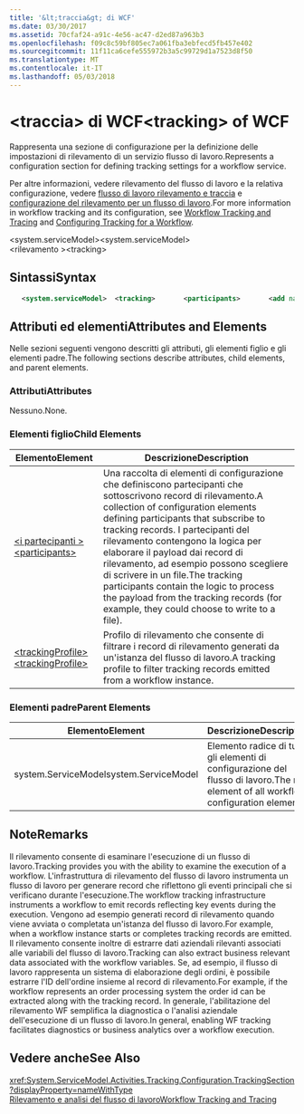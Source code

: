 ```yaml
---
title: '&lt;traccia&gt; di WCF'
ms.date: 03/30/2017
ms.assetid: 70cfaf24-a91c-4e56-ac47-d2ed87a963b3
ms.openlocfilehash: f09c8c59bf805ec7a061fba3ebfecd5fb457e402
ms.sourcegitcommit: 11f11ca6cefe555972b3a5c99729d1a7523d8f50
ms.translationtype: MT
ms.contentlocale: it-IT
ms.lasthandoff: 05/03/2018
---
```

# <a name="lttrackinggt-of-wcf"></a><span data-ttu-id="d4b5e-102">&lt;traccia&gt; di WCF</span><span class="sxs-lookup"><span data-stu-id="d4b5e-102">&lt;tracking&gt; of WCF</span></span>
<span data-ttu-id="d4b5e-103">Rappresenta una sezione di configurazione per la definizione delle impostazioni di rilevamento di un servizio flusso di lavoro.</span><span class="sxs-lookup"><span data-stu-id="d4b5e-103">Represents a configuration section for defining tracking settings for a workflow service.</span></span>  
  
 <span data-ttu-id="d4b5e-104">Per altre informazioni, vedere rilevamento del flusso di lavoro e la relativa configurazione, vedere [flusso di lavoro rilevamento e traccia](../../../../../docs/framework/windows-workflow-foundation/workflow-tracking-and-tracing.md) e [configurazione del rilevamento per un flusso di lavoro](../../../../../docs/framework/windows-workflow-foundation/configuring-tracking-for-a-workflow.md).</span><span class="sxs-lookup"><span data-stu-id="d4b5e-104">For more information in workflow tracking and its configuration, see [Workflow Tracking and Tracing](../../../../../docs/framework/windows-workflow-foundation/workflow-tracking-and-tracing.md) and [Configuring Tracking for a Workflow](../../../../../docs/framework/windows-workflow-foundation/configuring-tracking-for-a-workflow.md).</span></span>  
  
 <span data-ttu-id="d4b5e-105">\<system.serviceModel></span><span class="sxs-lookup"><span data-stu-id="d4b5e-105">\<system.serviceModel></span></span>  
<span data-ttu-id="d4b5e-106">\<rilevamento ></span><span class="sxs-lookup"><span data-stu-id="d4b5e-106">\<tracking></span></span>  
  
## <a name="syntax"></a><span data-ttu-id="d4b5e-107">Sintassi</span><span class="sxs-lookup"><span data-stu-id="d4b5e-107">Syntax</span></span>  
  
```xml
   <system.serviceModel>  <tracking>       <participants>       <add name="String"            profileName="String"           type="String" />      </participants>     <trackingProfile name="String">      <workflow activityDefinitionId="String">          <activityScheduledQueries>             <activityScheduledQuery activityName="String"                 childActivityName="String"/>          </activityScheduledQueries>             <activityStateQuery activityName="String" />                <arguments>                   <argument name="String"/>                </arguments>                <states>                   <state name="String"/>                </states>                <variables>                   <variable name="String"/>                </variables>          </activityStateQueries>          <bookmarkResumptionQueries>             <bookmarkResumptionQuery name="String" />          </bookmarkResumptionQueries>          <cancelRequestQueries>             <cancelRequestQuery activityName="String"                 childActivityName="String"/>          </cancelRequestQueries>          <customTrackingQueries>             <customTrackingQuery activityName="String"                 name="String"/>          </customTrackingQueries>          <faultPropagationQueries>             <faultPropagationQuery activityName="String"                 faultHandlerActivityName="String"/>          </faultPropagationQueries>         <workflowInstanceQueries>            <workflowInstanceQuery>              <states>                 <state name="String"/>              </states>          </workflowInstanceQuery>        </workflowInstanceQueries>      </workflow>    </trackingProfile>           </profiles>  </tracking></system.serviceModel>  
```
  
## <a name="attributes-and-elements"></a><span data-ttu-id="d4b5e-108">Attributi ed elementi</span><span class="sxs-lookup"><span data-stu-id="d4b5e-108">Attributes and Elements</span></span>  
 <span data-ttu-id="d4b5e-109">Nelle sezioni seguenti vengono descritti gli attributi, gli elementi figlio e gli elementi padre.</span><span class="sxs-lookup"><span data-stu-id="d4b5e-109">The following sections describe attributes, child elements, and parent elements.</span></span>  
  
### <a name="attributes"></a><span data-ttu-id="d4b5e-110">Attributi</span><span class="sxs-lookup"><span data-stu-id="d4b5e-110">Attributes</span></span>  
 <span data-ttu-id="d4b5e-111">Nessuno.</span><span class="sxs-lookup"><span data-stu-id="d4b5e-111">None.</span></span>  
  
### <a name="child-elements"></a><span data-ttu-id="d4b5e-112">Elementi figlio</span><span class="sxs-lookup"><span data-stu-id="d4b5e-112">Child Elements</span></span>  
  
|<span data-ttu-id="d4b5e-113">Elemento</span><span class="sxs-lookup"><span data-stu-id="d4b5e-113">Element</span></span>|<span data-ttu-id="d4b5e-114">Descrizione</span><span class="sxs-lookup"><span data-stu-id="d4b5e-114">Description</span></span>|  
|-------------|-----------------|  
|[<span data-ttu-id="d4b5e-115">\<i partecipanti ></span><span class="sxs-lookup"><span data-stu-id="d4b5e-115">\<participants></span></span>](../../../../../docs/framework/configure-apps/file-schema/windows-workflow-foundation/participants.md)|<span data-ttu-id="d4b5e-116">Una raccolta di elementi di configurazione che definiscono partecipanti che sottoscrivono record di rilevamento.</span><span class="sxs-lookup"><span data-stu-id="d4b5e-116">A collection of configuration elements defining participants that subscribe to tracking records.</span></span> <span data-ttu-id="d4b5e-117">I partecipanti del rilevamento contengono la logica per elaborare il payload dai record di rilevamento, ad esempio possono scegliere di scrivere in un file.</span><span class="sxs-lookup"><span data-stu-id="d4b5e-117">The tracking participants contain the logic to process the payload from the tracking records (for example, they could choose to write to a file).</span></span>|  
|[<span data-ttu-id="d4b5e-118">\<trackingProfile></span><span class="sxs-lookup"><span data-stu-id="d4b5e-118">\<trackingProfile></span></span>](../../../../../docs/framework/configure-apps/file-schema/windows-workflow-foundation/trackingprofile.md)|<span data-ttu-id="d4b5e-119">Profilo di rilevamento che consente di filtrare i record di rilevamento generati da un'istanza del flusso di lavoro.</span><span class="sxs-lookup"><span data-stu-id="d4b5e-119">A tracking profile to filter tracking records emitted from a workflow instance.</span></span>|  
  
### <a name="parent-elements"></a><span data-ttu-id="d4b5e-120">Elementi padre</span><span class="sxs-lookup"><span data-stu-id="d4b5e-120">Parent Elements</span></span>  
  
|<span data-ttu-id="d4b5e-121">Elemento</span><span class="sxs-lookup"><span data-stu-id="d4b5e-121">Element</span></span>|<span data-ttu-id="d4b5e-122">Descrizione</span><span class="sxs-lookup"><span data-stu-id="d4b5e-122">Description</span></span>|  
|-------------|-----------------|  
|<span data-ttu-id="d4b5e-123">system.ServiceModel</span><span class="sxs-lookup"><span data-stu-id="d4b5e-123">system.ServiceModel</span></span>|<span data-ttu-id="d4b5e-124">Elemento radice di tutti gli elementi di configurazione del flusso di lavoro.</span><span class="sxs-lookup"><span data-stu-id="d4b5e-124">The root element of all workflow configuration elements.</span></span>|  
  
## <a name="remarks"></a><span data-ttu-id="d4b5e-125">Note</span><span class="sxs-lookup"><span data-stu-id="d4b5e-125">Remarks</span></span>  
 <span data-ttu-id="d4b5e-126">Il rilevamento consente di esaminare l'esecuzione di un flusso di lavoro.</span><span class="sxs-lookup"><span data-stu-id="d4b5e-126">Tracking provides you with the ability to examine the execution of a workflow.</span></span> <span data-ttu-id="d4b5e-127">L'infrastruttura di rilevamento del flusso di lavoro instrumenta un flusso di lavoro per generare record che riflettono gli eventi principali che si verificano durante l'esecuzione.</span><span class="sxs-lookup"><span data-stu-id="d4b5e-127">The workflow tracking infrastructure instruments a workflow to emit records reflecting key events during the execution.</span></span> <span data-ttu-id="d4b5e-128">Vengono ad esempio generati record di rilevamento quando viene avviata o completata un'istanza del flusso di lavoro.</span><span class="sxs-lookup"><span data-stu-id="d4b5e-128">For example, when a workflow instance starts or completes tracking records are emitted.</span></span> <span data-ttu-id="d4b5e-129">Il rilevamento consente inoltre di estrarre dati aziendali rilevanti associati alle variabili del flusso di lavoro.</span><span class="sxs-lookup"><span data-stu-id="d4b5e-129">Tracking can also extract business relevant data associated with the workflow variables.</span></span> <span data-ttu-id="d4b5e-130">Se, ad esempio, il flusso di lavoro rappresenta un sistema di elaborazione degli ordini, è possibile estrarre l'ID dell'ordine insieme al record di rilevamento.</span><span class="sxs-lookup"><span data-stu-id="d4b5e-130">For example, if the workflow represents an order processing system the order id can be extracted along with the tracking record.</span></span> <span data-ttu-id="d4b5e-131">In generale, l'abilitazione del rilevamento WF semplifica la diagnostica o l'analisi aziendale dell'esecuzione di un flusso di lavoro.</span><span class="sxs-lookup"><span data-stu-id="d4b5e-131">In general, enabling WF tracking facilitates diagnostics or business analytics over a workflow execution.</span></span>  
  
## <a name="see-also"></a><span data-ttu-id="d4b5e-132">Vedere anche</span><span class="sxs-lookup"><span data-stu-id="d4b5e-132">See Also</span></span>  
 <xref:System.ServiceModel.Activities.Tracking.Configuration.TrackingSection?displayProperty=nameWithType>       
 [<span data-ttu-id="d4b5e-133">Rilevamento e analisi del flusso di lavoro</span><span class="sxs-lookup"><span data-stu-id="d4b5e-133">Workflow Tracking and Tracing</span></span>](../../../../../docs/framework/windows-workflow-foundation/workflow-tracking-and-tracing.md)

